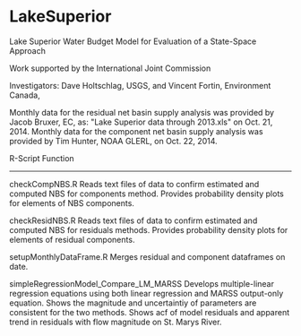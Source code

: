 LakeSuperior
============

Lake Superior Water Budget Model for Evaluation of a State-Space Approach

Work supported by the International Joint Commission

Investigators: Dave Holtschlag, USGS, and Vincent Fortin, Environment Canada, 

Monthly data for the residual net basin supply analysis was provided by Jacob Bruxer, EC, as: "Lake Superior data through 2013.xls" on Oct. 21, 2014.
Monthly data for the component net basin supply analysis was provided by Tim Hunter, NOAA GLERL, on Oct. 22, 2014.

   R-Script                                   Function
----------------   -------------------------------------------------------------------
checkCompNBS.R     Reads text files of data to confirm estimated and computed NBS for components method.  Provides probability density plots for elements of NBS components.

checkResidNBS.R    Reads text files of data to confirm estimated and computed NBS for residuals methods.  Provides probability density plots for elements of residual components.

setupMonthlyDataFrame.R   Merges residual and component dataframes on date. 

simpleRegressionModel_Compare_LM_MARSS  Develops multiple-linear regression equations using both linear regression and MARSS output-only equation.  Shows the magnitude and uncertaintiy of parameters are consistent for the two methods.  Shows acf of model residuals and apparent trend in residuals with flow magnitude on St. Marys River.

  
